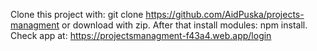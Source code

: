Clone this project with: git clone https://github.com/AidPuska/projects-managment or download with zip.
After that install modules: npm install.
Check app at: https://projectsmanagment-f43a4.web.app/login

